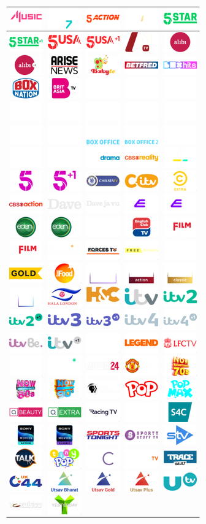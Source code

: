 | ![](https://raw.githubusercontent.com/RevGear/logo/master/Countries/UK/4Music.png)| ![](https://raw.githubusercontent.com/RevGear/logo/master/Countries/UK/4Seven.png)| ![](https://raw.githubusercontent.com/RevGear/logo/master/Countries/UK/5Action.png)| ![](https://raw.githubusercontent.com/RevGear/logo/master/Countries/UK/5Select.png)| ![](https://raw.githubusercontent.com/RevGear/logo/master/Countries/UK/5Star.png)| 
|:---:|:---:|:---:|:---:|:---:| 
| ![](https://raw.githubusercontent.com/RevGear/logo/master/Countries/UK/5StarPlus1.png)| ![](https://raw.githubusercontent.com/RevGear/logo/master/Countries/UK/5USA.png)| ![](https://raw.githubusercontent.com/RevGear/logo/master/Countries/UK/5USAPlus1.png)| ![](https://raw.githubusercontent.com/RevGear/logo/master/Countries/UK/A1TV.png)| ![](https://raw.githubusercontent.com/RevGear/logo/master/Countries/UK/Alibi.png)| 
| ![](https://raw.githubusercontent.com/RevGear/logo/master/Countries/UK/AlibiPlus1.png)| ![](https://raw.githubusercontent.com/RevGear/logo/master/Countries/UK/AriseNews.png)| ![](https://raw.githubusercontent.com/RevGear/logo/master/Countries/UK/BabyTV.png)| ![](https://raw.githubusercontent.com/RevGear/logo/master/Countries/UK/Betfred.png)| ![](https://raw.githubusercontent.com/RevGear/logo/master/Countries/UK/BoxHits.png)| 
| ![](https://raw.githubusercontent.com/RevGear/logo/master/Countries/UK/BoxNation.png)| ![](https://raw.githubusercontent.com/RevGear/logo/master/Countries/UK/BritAsiaTV.png)| ![](https://raw.githubusercontent.com/RevGear/logo/master/Countries/UK/BTSport1.png)| ![](https://raw.githubusercontent.com/RevGear/logo/master/Countries/UK/BTSport10.png)| ![](https://raw.githubusercontent.com/RevGear/logo/master/Countries/UK/BTSport2.png)| 
| ![](https://raw.githubusercontent.com/RevGear/logo/master/Countries/UK/BTSport3.png)| ![](https://raw.githubusercontent.com/RevGear/logo/master/Countries/UK/BTSport4.png)| ![](https://raw.githubusercontent.com/RevGear/logo/master/Countries/UK/BTSport5.png)| ![](https://raw.githubusercontent.com/RevGear/logo/master/Countries/UK/BTSport6.png)| ![](https://raw.githubusercontent.com/RevGear/logo/master/Countries/UK/BTSport7.png)| 
| ![](https://raw.githubusercontent.com/RevGear/logo/master/Countries/UK/BTSport8.png)| ![](https://raw.githubusercontent.com/RevGear/logo/master/Countries/UK/BTSport9.png)| ![](https://raw.githubusercontent.com/RevGear/logo/master/Countries/UK/BTSportBoxOffice.png)| ![](https://raw.githubusercontent.com/RevGear/logo/master/Countries/UK/BTSportBoxOffice2.png)| ![](https://raw.githubusercontent.com/RevGear/logo/master/Countries/UK/BTSportMosaic.png)| 
| ![](https://raw.githubusercontent.com/RevGear/logo/master/Countries/UK/BTSportMosaic2.png)| ![](https://raw.githubusercontent.com/RevGear/logo/master/Countries/UK/BTSportUltimate.png)| ![](https://raw.githubusercontent.com/RevGear/logo/master/Countries/UK/CBSDrama.png)| ![](https://raw.githubusercontent.com/RevGear/logo/master/Countries/UK/CBSReality.png)| ![](https://raw.githubusercontent.com/RevGear/logo/master/Countries/UK/Channel4.png)| 
| ![](https://raw.githubusercontent.com/RevGear/logo/master/Countries/UK/Channel5.png)| ![](https://raw.githubusercontent.com/RevGear/logo/master/Countries/UK/Channel5Plus1.png)| ![](https://raw.githubusercontent.com/RevGear/logo/master/Countries/UK/ChelseaTV.png)| ![](https://raw.githubusercontent.com/RevGear/logo/master/Countries/UK/CITV.png)| ![](https://raw.githubusercontent.com/RevGear/logo/master/Countries/UK/ComedyCentralExtra.png)| 
| ![](https://raw.githubusercontent.com/RevGear/logo/master/Countries/UK/CSBAction.png)| ![](https://raw.githubusercontent.com/RevGear/logo/master/Countries/UK/Dave.png)| ![](https://raw.githubusercontent.com/RevGear/logo/master/Countries/UK/Davejavu.png)| ![](https://raw.githubusercontent.com/RevGear/logo/master/Countries/UK/E4.png)| ![](https://raw.githubusercontent.com/RevGear/logo/master/Countries/UK/E4Plus1.png)| 
| ![](https://raw.githubusercontent.com/RevGear/logo/master/Countries/UK/Eden.png)| ![](https://raw.githubusercontent.com/RevGear/logo/master/Countries/UK/EdenPlus1.png)| ![](https://raw.githubusercontent.com/RevGear/logo/master/Countries/UK/EDGEsport.png)| ![](https://raw.githubusercontent.com/RevGear/logo/master/Countries/UK/EnglishClubTV.png)| ![](https://raw.githubusercontent.com/RevGear/logo/master/Countries/UK/Film4.png)| 
| ![](https://raw.githubusercontent.com/RevGear/logo/master/Countries/UK/Film4Plus1.png)| ![](https://raw.githubusercontent.com/RevGear/logo/master/Countries/UK/Foodxp.png)| ![](https://raw.githubusercontent.com/RevGear/logo/master/Countries/UK/ForcesTV.png)| ![](https://raw.githubusercontent.com/RevGear/logo/master/Countries/UK/FreeSports.png)| ![](https://raw.githubusercontent.com/RevGear/logo/master/Countries/UK/GBNews.png)| 
| ![](https://raw.githubusercontent.com/RevGear/logo/master/Countries/UK/Gold.png)| ![](https://raw.githubusercontent.com/RevGear/logo/master/Countries/UK/GoodFood.png)| ![](https://raw.githubusercontent.com/RevGear/logo/master/Countries/UK/GreatMovies.png)| ![](https://raw.githubusercontent.com/RevGear/logo/master/Countries/UK/GreatMoviesAction.png)| ![](https://raw.githubusercontent.com/RevGear/logo/master/Countries/UK/GreatMoviesClassic.png)| 
| ![](https://raw.githubusercontent.com/RevGear/logo/master/Countries/UK/GreatTV.png)| ![](https://raw.githubusercontent.com/RevGear/logo/master/Countries/UK/HalaLondon.png)| ![](https://raw.githubusercontent.com/RevGear/logo/master/Countries/UK/HorseandCountry.png)| ![](https://raw.githubusercontent.com/RevGear/logo/master/Countries/UK/ITV.png)| ![](https://raw.githubusercontent.com/RevGear/logo/master/Countries/UK/ITV2.png)| 
| ![](https://raw.githubusercontent.com/RevGear/logo/master/Countries/UK/ITV2Plus1.png)| ![](https://raw.githubusercontent.com/RevGear/logo/master/Countries/UK/ITV3.png)| ![](https://raw.githubusercontent.com/RevGear/logo/master/Countries/UK/ITV3Plus1.png)| ![](https://raw.githubusercontent.com/RevGear/logo/master/Countries/UK/ITV4.png)| ![](https://raw.githubusercontent.com/RevGear/logo/master/Countries/UK/ITV4Plus1.png)| 
| ![](https://raw.githubusercontent.com/RevGear/logo/master/Countries/UK/ITVBe.png)| ![](https://raw.githubusercontent.com/RevGear/logo/master/Countries/UK/ITVPlus1.png)| ![](https://raw.githubusercontent.com/RevGear/logo/master/Countries/UK/Kerrang.png)| ![](https://raw.githubusercontent.com/RevGear/logo/master/Countries/UK/Legend.png)| ![](https://raw.githubusercontent.com/RevGear/logo/master/Countries/UK/LFCTV.png)| 
| ![](https://raw.githubusercontent.com/RevGear/logo/master/Countries/UK/LondonLive.png)| ![](https://raw.githubusercontent.com/RevGear/logo/master/Countries/UK/Magic.png)| ![](https://raw.githubusercontent.com/RevGear/logo/master/Countries/UK/Movies24.png)| ![](https://raw.githubusercontent.com/RevGear/logo/master/Countries/UK/MUTV.png)| ![](https://raw.githubusercontent.com/RevGear/logo/master/Countries/UK/Now70s.png)| 
| ![](https://raw.githubusercontent.com/RevGear/logo/master/Countries/UK/Now80s.png)| ![](https://raw.githubusercontent.com/RevGear/logo/master/Countries/UK/Now90s.png)| ![](https://raw.githubusercontent.com/RevGear/logo/master/Countries/UK/PBSAmerica.png)| ![](https://raw.githubusercontent.com/RevGear/logo/master/Countries/UK/Pop.png)| ![](https://raw.githubusercontent.com/RevGear/logo/master/Countries/UK/PopMax.png)| 
| ![](https://raw.githubusercontent.com/RevGear/logo/master/Countries/UK/QVCBeauty.png)| ![](https://raw.githubusercontent.com/RevGear/logo/master/Countries/UK/QVCExtra.png)| ![](https://raw.githubusercontent.com/RevGear/logo/master/Countries/UK/RacingTV.png)| ![](https://raw.githubusercontent.com/RevGear/logo/master/Countries/UK/RacingUK.png)| ![](https://raw.githubusercontent.com/RevGear/logo/master/Countries/UK/S4C.png)| 
| ![](https://raw.githubusercontent.com/RevGear/logo/master/Countries/UK/SonyMoviesAction.png)| ![](https://raw.githubusercontent.com/RevGear/logo/master/Countries/UK/SonyMoviesClassic.png)| ![](https://raw.githubusercontent.com/RevGear/logo/master/Countries/UK/SportsTonight.png)| ![](https://raw.githubusercontent.com/RevGear/logo/master/Countries/UK/SportyStuff.png)| ![](https://raw.githubusercontent.com/RevGear/logo/master/Countries/UK/STV.png)| 
| ![](https://raw.githubusercontent.com/RevGear/logo/master/Countries/UK/TalkTV.png)| ![](https://raw.githubusercontent.com/RevGear/logo/master/Countries/UK/TinyPop.png)| ![](https://raw.githubusercontent.com/RevGear/logo/master/Countries/UK/TJC.png)| ![](https://raw.githubusercontent.com/RevGear/logo/master/Countries/UK/TogetherTV.png)| ![](https://raw.githubusercontent.com/RevGear/logo/master/Countries/UK/TraceVault.png)| 
| ![](https://raw.githubusercontent.com/RevGear/logo/master/Countries/UK/UK44.png)| ![](https://raw.githubusercontent.com/RevGear/logo/master/Countries/UK/UtsavBharat.png)| ![](https://raw.githubusercontent.com/RevGear/logo/master/Countries/UK/UtsavGold.png)| ![](https://raw.githubusercontent.com/RevGear/logo/master/Countries/UK/UtsavPlus.png)| ![](https://raw.githubusercontent.com/RevGear/logo/master/Countries/UK/UTV.png)| 
| ![](https://raw.githubusercontent.com/RevGear/logo/master/Countries/UK/VoxAfrica.png)| ![](https://raw.githubusercontent.com/RevGear/logo/master/Countries/UK/Yesterday.png) | 
